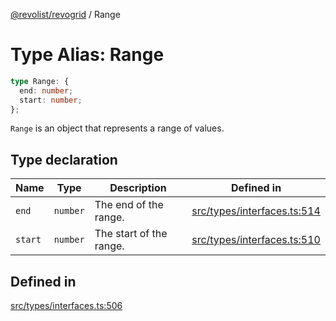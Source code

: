 [@revolist/revogrid](README.md) / Range

# Type Alias: Range

```ts
type Range: {
  end: number;
  start: number;
};
```

`Range` is an object that represents a range of values.

## Type declaration

| Name | Type | Description | Defined in |
| ------ | ------ | ------ | ------ |
| `end` | `number` | The end of the range. | [src/types/interfaces.ts:514](https://github.com/revolist/revogrid/blob/339b58d64f0e4822db63d040318421d77ef85671/src/types/interfaces.ts#L514) |
| `start` | `number` | The start of the range. | [src/types/interfaces.ts:510](https://github.com/revolist/revogrid/blob/339b58d64f0e4822db63d040318421d77ef85671/src/types/interfaces.ts#L510) |

## Defined in

[src/types/interfaces.ts:506](https://github.com/revolist/revogrid/blob/339b58d64f0e4822db63d040318421d77ef85671/src/types/interfaces.ts#L506)
